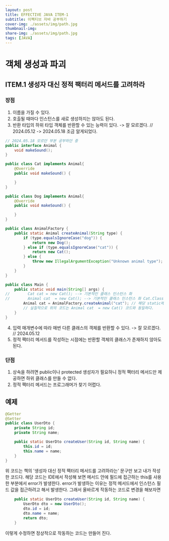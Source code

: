 ```yaml
---
layout: post
title: EFFECTIVE JAVA ITEM-1
subtitle: 이펙티브 자바 공부하기 
cover-img: ./assets/img/path.jpg
thumbnail-img: 
share-img: ./assets/img/path.jpg
tags: [JAVA]
---
```


# 객체 생성과 파괴

## ITEM.1 생성자 대신 정적 팩터리 메서드를 고려하라

### 장점
1. 이름을 가질 수 있다.
2. 호출될 때마다 인스턴스를 새로 생성하지는 않아도 된다.
3. 반환 타입의 하위 타입 객체를 반환할 수 있는 능력이 있다. -> 잘 모르겠다. // 2024.05.12 -> 2024.05.18 조금 알게되었다.
```java
// 2024.05.18 모르던 부분 공부하던 중
public interface Animal {
    void makeSound();
}
```
```java
public class Cat implements Animal{
    @Override
    public void makeSound() {

    }
}
```
```java
public class Dog implements Animal{
    @Override
    public void makeSound() {

    }
}
```
```java
public class AnimalFactory {
    public static Animal createAnimal(String type) {
        if (type.equalsIgnoreCase("dog")) {
            return new Dog();
        } else if (type.equalsIgnoreCase("cat")) {
            return new Cat();
        } else {
            throw new IllegalArgumentException("Unknown animal type");
        }
    }
}
```
```java
public class Main {
    public static void main(String[] args) {
//        Cat cat = new Cat(); --> 기본적인 클래스 인스턴스 화
//        Animal cat  = new Cat(); --> 기본적인 클래스 인스턴스 화 Cat.Class는 Animal의 구현체이기 때문에 인스턴스화가 가능하다.
        Animal cat = AnimalFactory.createAnimal("cat"); // 해당 static메서드에서 return 값의 타입은 interface Animal이다. 다만 실질적으로 return 되는 객체는 interface Animal의 구현체(implement)인 Cat 클래스이다.
        // 실질적으로 위의 코드는 Animal cat  = new Cat() 코드와 동일하다.
    }
}
```

4. 입력 매개변수에 따라 매번 다른 클래스의 객체를 반환할 수 있다. -> 잘 모르겠다. // 2024.05.12
5. 정적 팩터리 메서드를 작성하는 시점에는 반환할 객체의 클래스가 존재하지 않아도 된다.

### 단점

1. 상속을 하려면 public이나 protected 생성자가 필요하니 정적 팩터리 메서드만 제공하면 하위 클래스를 만들 수 없다.
2. 정적 팩터리 메서드는 프로그래머가 찾기 어렵다.

## 예제
```java
@Getter
@Setter
public class UserDto {
    private String id;
    private String name;

    public static UserDto createUser(String id, String name) {
        this.id = id;
        this.name = name;
    }
}
```
위 코드는 책의 '생성자 대신 정적 팩터리 메서드를 고려하라는' 문구만 보고 내가 작성한 코드다.
해당 코드는 IDE에서 작성해 보면 메서드 안에 필드에 접근하는 this를 사용한 부분에서 error가 발생한다.
error가 발생하는 이유는 정적 메서드에서 인스턴스 필드 값을 접근하려고 해서 발생한다. 그래서 올바르게 작동하는 코드로 변경을 해보자면

```java
    public static UserDto createUser(String id, String name) {
        UserDto dto = new UserDto();
        dto.id = id;
        dto.name = name;
        return dto;
    }
```

이렇게 수정하면 정상적으로 작동하는 코드는 만들어 진다.
